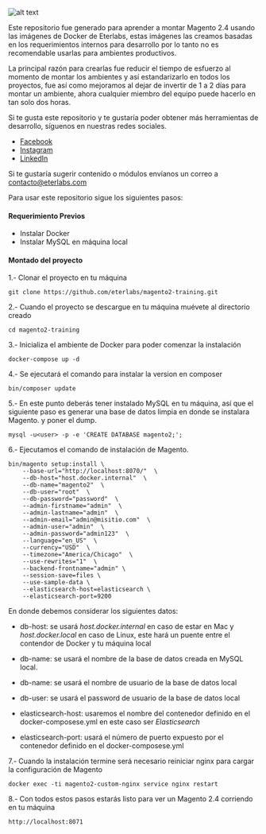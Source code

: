 ![alt text](https://www.eterlabs.com/wp-content/uploads/2021/02/cropped-eterlabs-2.png)

Este repositorio fue generado para aprender a montar Magento 2.4 usando las imágenes de Docker de Eterlabs, estas imágenes las creamos basadas en los requerimientos internos para desarrollo por lo tanto no es recomendable usarlas para ambientes productivos.

La principal razón para crearlas fue reducir el tiempo de esfuerzo al momento de montar los ambientes y así estandarizarlo en todos los proyectos, fue así como mejoramos al dejar de invertir de 1 a 2 días para montar un ambiente, ahora cualquier miembro del equipo puede hacerlo en tan solo dos horas.

Si te gusta este repositorio y te gustaría poder obtener más herramientas de desarrollo, síguenos en nuestras redes sociales.


* [Facebook](https://www.facebook.com/eterlabsmx)
* [Instagram](https://www.instagram.com/eterlabsmx/)
* [LinkedIn](https://www.linkedin.com/company/eterlabs)


Si te gustaría sugerir contenido o módulos envíanos un correo a contacto@eterlabs.com

Para usar este repositorio sigue los siguientes pasos:

#### Requerimiento Previos

* Instalar Docker
* Instalar MySQL en máquina local


#### Montado del proyecto


1.- Clonar el proyecto en tu máquina
```
git clone https://github.com/eterlabs/magento2-training.git
```

2.- Cuando el proyecto se descargue en tu máquina muévete al directorio creado
```
cd magento2-training
```

3.- Inicializa el ambiente de Docker para poder comenzar la instalación
```
docker-compose up -d
```

4.- Se ejecutará el comando para instalar la version en composer
```
bin/composer update
```

5.- En este punto deberás tener instalado MySQL en tu máquina, así que el siguiente paso es generar una base de datos limpia en donde se instalara Magento.
y poner el dump.
```
mysql -u<user> -p -e 'CREATE DATABASE magento2;';
```

6.- Ejecutamos el comando de instalación de Magento.
```
bin/magento setup:install \
    --base-url="http://localhost:8070/"  \
    --db-host="host.docker.internal"  \
    --db-name="magento2"  \
    --db-user="root"  \
    --db-password="password"  \
    --admin-firstname="admin"  \
    --admin-lastname="admin"  \
    --admin-email="admin@misitio.com"  \
    --admin-user="admin"  \
    --admin-password="admin123"  \
    --language="en_US"  \
    --currency="USD"  \
    --timezone="America/Chicago"  \
    --use-rewrites="1"  \
    --backend-frontname="admin" \
    --session-save=files \
    --use-sample-data \
    --elasticsearch-host=elasticsearch \
    --elasticsearch-port=9200
```

En donde debemos considerar los siguientes datos:

* db-host: se usará *host.docker.internal* en caso de estar en Mac y *host.docker.local* en caso de Linux, este hará un puente entre el contendor de Docker y tu máquina local
  
* db-name:  se usará el nombre de la base de datos creada en MySQL local.

* db-name: se usará el nombre de usuario de la base de datos local

* db-user: se usará el password de usuario de la base de datos local

* elasticsearch-host: usaremos el nombre del contenedor definido en el docker-composese.yml en este caso ser *Elasticsearch*

* elasticsearch-port: usará el número de puerto expuesto por el contenedor definido en el docker-composese.yml


7.- Cuando la instalación termine será necesario reiniciar nginx para cargar la configuración de Magento
```
docker exec -ti magento2-custom-nginx service nginx restart
```

8.- Con todos estos pasos estarás listo para ver un Magento 2.4 corriendo en tu máquina
```
http://localhost:8071
```
